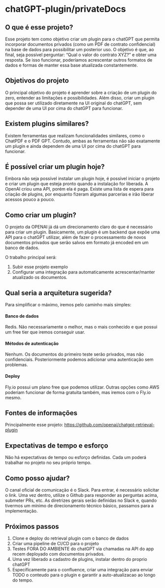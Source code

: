 # chatGPT-plugin/privateDocs

## O que é esse projeto?

Esse projeto tem como objetivo criar um plugin para o chatGPT que permita incorporar documentos privados (como um PDF de contrato confidencial) na base de dados para possibilitar um posterior uso. O objetivo é que, ao final, seja possível perguntar: “Qual o valor do contrato XYZ?” e obter uma resposta. Se isso funcionar, poderíamos acrescentar outros formatos de dados e formas de manter essa base atualizada constantemente.

## Objetivos do projeto

O principal objetivo do projeto é aprender sobre a criação de um plugin do zero, entender as limitações e possibilidades. Além disso, criar um plugin que possa ser utilizado diretamente na UI original do chatGPT, sem depender de uma UI por cima do chatGPT para funcionar. 

## Existem plugins similares?

Existem ferramentas que realizam funcionalidades similares, como o ChatPDF e o PDF GPT. Contudo, ambas as ferramentas não são exatamente um plugin e ainda dependem de uma UI por cima do chatGPT para funcionar.

## É possível criar um plugin hoje?

Embora não seja possível instalar um plugin hoje, é possível iniciar o projeto e criar um plugin que esteja pronto quando a instalação for liberada. A OpenAI criou uma API, porém ela é paga. Existe uma lista de espera para criação de plugins, por enquanto fizeram algumas parcerias e irão liberar acessos pouco a pouco.

## Como criar um plugin?

O projeto da OPENAI já dá um direcionamento claro do que é necessário para criar um plugin. Basicamente, um plugin é um backend que expõe uma API para o chatGPT utilizar, além de fazer o processamento de novos documentos privados que serão salvos em formato já encoded em um banco de dados.

O trabalho principal será: 
1. Subir esse projeto exemplo
2. Configurar uma integração para automaticamente acrescentar/manter atualizado os documentos.

## Qual seria a arquitetura sugerida?

Para simplificar o máximo, iremos pelo caminho mais simples:

#### Banco de dados
Redis. Não necessariamente o melhor, mas o mais conhecido e que possui um free tier que iremos conseguir usar.

#### Métodos de autenticação
Nenhum. Os documentos do primeiro teste serão privados, mas não confidenciais. Posteriormente podemos adicionar uma autenticação sem problemas.

#### Deploy
Fly.io possui um plano free que podemos utilizar. Outras opções como AWS poderiam funcionar de forma gratuita também, mas iremos com o Fly.io mesmo.

## Fontes de informações

Principalmente esse projeto: https://github.com/openai/chatgpt-retrieval-plugin

## Expectativas de tempo e esforço

Não há expectativas de tempo ou esforço definidas. Cada um poderá trabalhar no projeto no seu próprio tempo. 

## Como posso ajudar?

O canal oficial de comunicação é o Slack. Para entrar, é necessário solicitar o link. Uma vez dentro, utilize o Github para responder as perguntas acima, submeter PRs, etc. As diretrizes gerais serão definidas no Slack e, quando tivermos um mínimo de direcionamento técnico básico, passamos para a implementação.

## Próximos passos

 1. Clone e deploy do retrieval plugin com o banco de dados
 2. Criar uma pipeline de CI/CD para o projeto
 3. Testes FORA DO AMBIENTE do chatGPT via chamadas na API do app recem deployado com documentos privados.
 4. Uma vez liberado a cadastro de plugins, instalar dentro do proprio chatGPT
 5. Especificamente para o confluence, criar uma integração para enviar TODO o conteudo para o plugin e garantir a auto-atualizacao ao longo do tempo.



